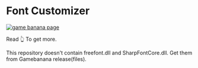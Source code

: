 ﻿# Font Customizer
[![game banana page](https://gamebanana.com/mods/embeddables/496145?type=large)](https://gamebanana.com/mods/496145)

Read 👆 To get more.

This repository doesn't contain freefont.dll and SharpFontCore.dll. Get them from Gamebanana release(files).
